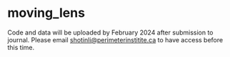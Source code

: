 # moving_lens
Code and data will be uploaded by February 2024 after submission to journal. 
Please email shotinli@perimeterinstitite.ca to have access before this time.
